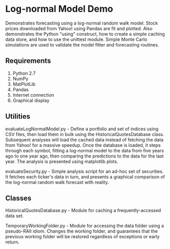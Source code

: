 Log-normal Model Demo
=====================

Demonstrates forecasting using a log-normal random walk model. Stock prices downloaded from Yahoo! using Pandas are fit and plotted. Also demonstrates the Python "using" construct, how to create a simple caching data store, and how to use the unittest module. Simple Monte Carlo simulations are used to validate the model fitter and forecasting routines.

Requirements
------------
1. Python 2.7
1. NumPy
1. MatPlotLib
1. Pandas
1. Internet connection
1. Graphical display

Utilities
--------

evaluateLogNormalModel.py - Define a portfolio and set of indices using CSV files, then load them in bulk using the HistoricalQuotesDatabase class. Subsequent analyses will load the cached data instead of fetching the data from Yahoo! for a massive speedup. Once the database is loaded, it steps through each symbol, fitting a log-normal model to the data from five years ago to one year ago, then comparing the predictions to the data for the last year. The analysis is presented using matplotlib plots.

evaluateSecurity.py - Simple analysis script for an ad-hoc set of securities. It fetches each ticker's data in turn, and presents a graphical comparison of the log-normal random walk forecast with reality.

Classes
-------

HistoricalQuotesDatabase.py - Module for caching a frequently-accessed data set.

TemporaryWorkingFolder.py - Module for accessing the data folder using a pseudo-RAII idiom. Changes the working folder, and guarantees that the previous working folder will be restored regardless of exceptions or early return.
